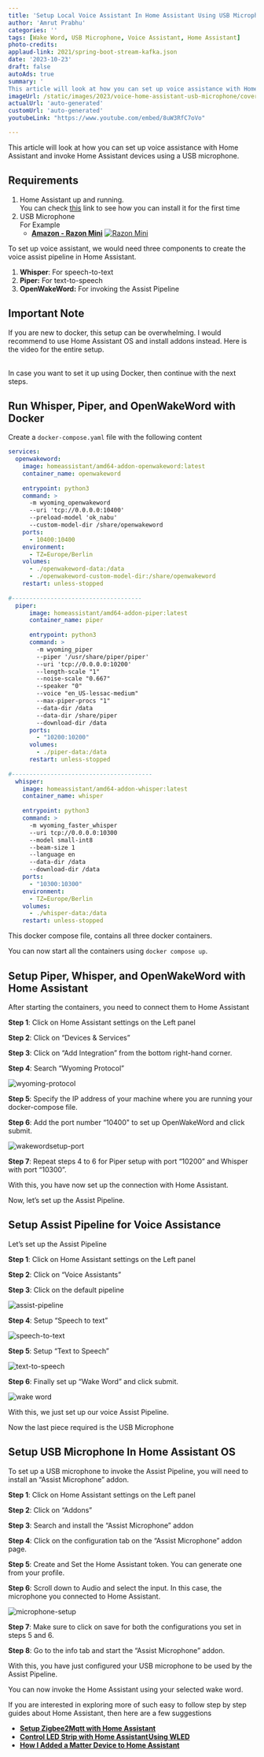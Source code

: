 ```yaml
---
title: 'Setup Local Voice Assistant In Home Assistant Using USB Microphone - Docker Containers Setup Guide'
author: 'Amrut Prabhu'
categories: ''
tags: [Wake Word, USB Microphone, Voice Assistant, Home Assistant]
photo-credits:
applaud-link: 2021/spring-boot-stream-kafka.json
date: '2023-10-23'
draft: false
autoAds: true
summary: '
This article will look at how you can set up voice assistance with Home Assistant and invoke Home Assistant devices using a USB microphone.'
imageUrl: /static/images/2023/voice-home-assistant-usb-microphone/cover.jpg
actualUrl: 'auto-generated'
customUrl: 'auto-generated'
youtubeLink: "https://www.youtube.com/embed/8uW3RfC7oVo"

---
```


This article will look at how you can set up voice assistance with Home Assistant and invoke Home Assistant devices using a USB microphone.

<TOCInline toc={props.toc} asDisclosure />  


## Requirements

1.  Home Assistant up and running.  
    You can check [this](https://smarthomecircle.com/connect-wifi-on-home-assistant-on-startup) link to see how you can install it for the first time
2.  USB Microphone  
    For Example
    -   [**Amazon - Razon Mini**](https://amzn.to/402lMXB)
[![Razon Mini](/static/images/2023/voice-home-assistant-usb-microphone/microphone.jpg)](https://amzn.to/402lMXB)

To set up voice assistant, we would need three components to create the voice assist pipeline in Home Assistant.

1.  **Whisper**: For speech-to-text
2.  **Piper:** For text-to-speech
3.  **OpenWakeWord:** For invoking the Assist Pipeline

## Important Note
If you are new to docker, this setup can be overwhelming. I would recommend to use Home Assistant OS and install addons instead. Here is the video for the entire setup.

<VideoEmbed 
  videoId="P4V2JqCmk7M" 
  title="Setting up Voice Assistant with Home Assistant" 
  width="half" 
/>

<br/>
In case you want to set it up using Docker, then continue with the next steps. 

## Run Whisper, Piper, and OpenWakeWord with Docker

Create a `docker-compose.yaml` file with the following content
```yaml
services:  
  openwakeword:  
    image: homeassistant/amd64-addon-openwakeword:latest  
    container_name: openwakeword  
  
    entrypoint: python3  
    command: >  
      -m wyoming_openwakeword  
      --uri 'tcp://0.0.0.0:10400'  
      --preload-model 'ok_nabu'  
      --custom-model-dir /share/openwakeword  
    ports:  
      - 10400:10400  
    environment:  
      - TZ=Europe/Berlin  
    volumes:  
      - ./openwakeword-data:/data  
      - ./openwakeword-custom-model-dir:/share/openwakeword  
    restart: unless-stopped  
  
#-------------------------------------  
  piper:  
      image: homeassistant/amd64-addon-piper:latest  
      container_name: piper  
  
      entrypoint: python3  
      command: >  
        -m wyoming_piper  
        --piper '/usr/share/piper/piper'  
        --uri 'tcp://0.0.0.0:10200'  
        --length-scale "1"  
        --noise-scale "0.667"  
        --speaker "0"  
        --voice "en_US-lessac-medium"  
        --max-piper-procs "1"  
        --data-dir /data  
        --data-dir /share/piper  
        --download-dir /data  
      ports:  
        - "10200:10200"  
      volumes:  
        - ./piper-data:/data  
      restart: unless-stopped  
  
#----------------------------------------  
  whisper:  
    image: homeassistant/amd64-addon-whisper:latest  
    container_name: whisper  
  
    entrypoint: python3  
    command: >  
      -m wyoming_faster_whisper  
      --uri tcp://0.0.0.0:10300  
      --model small-int8  
      --beam-size 1  
      --language en  
      --data-dir /data  
      --download-dir /data  
    ports:  
      - "10300:10300"  
    environment:  
      - TZ=Europe/Berlin  
    volumes:  
      - ./whisper-data:/data  
    restart: unless-stopped
```
This docker compose file, contains all three docker containers.

You can now start all the containers using `docker compose up`.

## Setup Piper, Whisper, and OpenWakeWord with Home Assistant

After starting the containers, you need to connect them to Home Assistant

**Step 1**: Click on Home Assistant settings on the Left panel

**Step 2**: Click on “Devices & Services”

**Step 3**: Click on “Add Integration” from the bottom right-hand corner.

**Step 4**: Search “Wyoming Protocol”

![wyoming-protocol](/static/images/2023/voice-home-assistant-usb-microphone/wyoming-protocol.webp)

**Step 5**: Specify the IP address of your machine where you are running your docker-compose file.

**Step 6**: Add the port number “10400" to set up OpenWakeWord and click submit.

![wakewordsetup-port](/static/images/2023/voice-home-assistant-usb-microphone/wakewordsetup-port.webp)

**Step 7**: Repeat steps 4 to 6 for Piper setup with port “10200” and Whisper with port “10300”.

With this, you have now set up the connection with Home Assistant.

Now, let’s set up the Assist Pipeline.

## Setup Assist Pipeline for Voice Assistance

Let’s set up the Assist Pipeline

**Step 1**: Click on Home Assistant settings on the Left panel

**Step 2**: Click on “Voice Assistants”

**Step 3**: Click on the default pipeline

![assist-pipeline](/static/images/2023/voice-home-assistant-usb-microphone/assist-pipeline.webp)

**Step 4**: Setup “Speech to text”

![speech-to-text](/static/images/2023/voice-home-assistant-usb-microphone/speech-to-text.webp)

**Step 5**: Setup “Text to Speech”

![text-to-speech](/static/images/2023/voice-home-assistant-usb-microphone/text-to-speech.webp)

**Step 6**: Finally set up “Wake Word” and click submit.

![wake word](/static/images/2023/voice-home-assistant-usb-microphone/wake-word.webp)

With this, we just set up our voice Assist Pipeline.

Now the last piece required is the USB Microphone

## Setup USB Microphone In Home Assistant OS

To set up a USB microphone to invoke the Assist Pipeline, you will need to install an “Assist Microphone” addon.

**Step 1**: Click on Home Assistant settings on the Left panel

**Step 2**: Click on “Addons”

**Step 3**: Search and install the “Assist Microphone” addon

**Step 4**: Click on the configuration tab on the “Assist Microphone” addon page.

**Step 5**: Create and Set the Home Assistant token. You can generate one from your profile.

**Step 6**: Scroll down to Audio and select the input. In this case, the microphone you connected to Home Assistant.

![microphone-setup](/static/images/2023/voice-home-assistant-usb-microphone/microphone-setup.webp)

**Step 7**: Make sure to click on save for both the configurations you set in steps 5 and 6.

**Step 8**: Go to the info tab and start the “Assist Microphone” addon.

With this, you have just configured your USB microphone to be used by the Assist Pipeline.

You can now invoke the Home Assistant using your selected wake word.

If you are interested in exploring more of such easy to follow step by step guides about Home Assistant, then here are a few suggestions

-   [**Setup Zigbee2Mqtt with Home Assistant**](https://smarthomecircle.com/install-zigbee2mqtt-with-home-assistant)
-   [**Control LED Strip with Home Assistant Using WLED**](https://smarthomecircle.com/how-to-connect-led-strip-with-home-assistant-using-wled)
-   [**How I Added a Matter Device to Home Assistant**](https://smarthomecircle.com/add-matter-devices-to-home-assistant)
